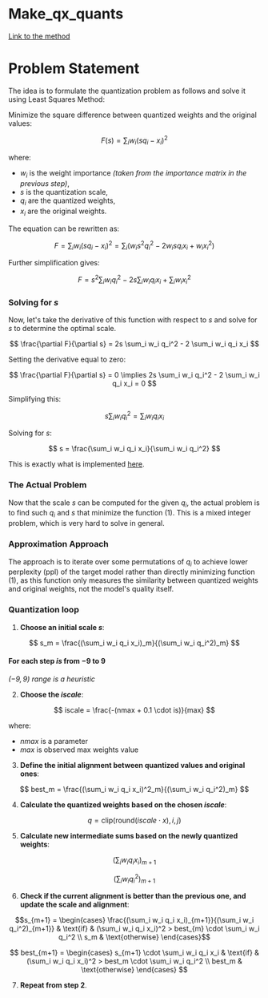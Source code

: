 # Make_qx_quants
[Link to the method](https://github.com/ggerganov/llama.cpp/blob/30f80ca0bcee58669ada7a94244eeccc8c4807cc/ggml/src/ggml-quants.c#L1639)

# Problem Statement

The idea is to formulate the quantization problem as follows and solve it using Least Squares Method:

Minimize the square difference between quantized weights and the original values:

```math
\tag{1} F(s) = \sum_i w_i (s q_i - x_i)^2
```

where:
- $w_i$ is the weight importance *(taken from the importance matrix in the previous step)*,
- $s$ is the quantization scale,
- $q_i$ are the quantized weights,
- $x_i$ are the original weights.

The equation can be rewritten as:

$$
F = \sum_i w_i (s q_i - x_i)^2 = 
\sum_i (w_i s^2 q_i^2 - 2 w_i s q_i x_i + w_i x_i^2)
$$

Further simplification gives:

$$
F = s^2 \sum_i w_i q_i^2 - 2s \sum_i w_i q_i x_i + \sum_i w_i x_i^2
$$

### Solving for $s$

Now, let's take the derivative of this function with respect to $s$ and solve for $s$ to determine the optimal scale.

$$
\frac{\partial F}{\partial s} = 2s \sum_i w_i q_i^2 - 2 \sum_i w_i q_i x_i
$$

Setting the derivative equal to zero:

$$
\frac{\partial F}{\partial s} = 0 \implies 2s \sum_i w_i q_i^2 - 2 \sum_i w_i q_i x_i = 0
$$

Simplifying this:

$$
s \sum_i w_i q_i^2 = \sum_i w_i q_i x_i
$$

Solving for $s$:

$$
s = \frac{\sum_i w_i q_i x_i}{\sum_i w_i q_i^2}
$$

This is exactly what is implemented [here](https://github.com/ggerganov/llama.cpp/blob/30f80ca0bcee58669ada7a94244eeccc8c4807cc/ggml/src/ggml-quants.c#L1681).

### The Actual Problem

Now that the scale $s$ can be computed for the given $q_i$, the actual problem is to find such $q_i$ and $s$ that minimize the function $(1)$. This is a mixed integer problem, which is very hard to solve in general.

### Approximation Approach

The approach is to iterate over some permutations of $q_i$ to achieve lower perplexity (ppl) of the target model rather than directly minimizing function (1), as this function only measures the similarity between quantized weights and original weights, not the model's quality itself.

### Quantization loop


1. **Choose an initial scale $s$**:

$$
s_m = \frac{(\sum_i w_i q_i x_i)_m}{(\sum_i w_i q_i^2)_m}
$$

#### For each step $is$ from $-9$ to $9$

*$(-9, 9)$ range is a heuristic*


2. **Choose the $iscale$**:

$$
iscale = \frac{-(nmax + 0.1 \cdot is)}{max}
$$

where:
* $nmax$ is a parameter
* $max$ is observed max weights value

3. **Define the initial alignment between quantized values and original ones**:

$$
best_m = \frac{(\sum_i w_i q_i x_i)^2_m}{(\sum_i w_i q_i^2)_m}
$$

4. **Calculate the quantized weights based on the chosen $iscale$**:

$$
q = \text{clip}(\text{round}(iscale \cdot x), i, j)
$$

5. **Calculate new intermediate sums based on the newly quantized weights**:

$$
(\sum_i w_i q_i x_i)_{m+1}
$$

$$
(\sum_i w_i q_i^2)_{m+1}
$$

6. **Check if the current alignment is better than the previous one, and update the scale and alignment**:

```math
s_{m+1} = 
\begin{cases}
\frac{(\sum_i w_i q_i x_i)_{m+1}}{(\sum_i w_i q_i^2)_{m+1}} & \text{if} & (\sum_i w_i q_i x_i)^2 > best_{m} \cdot \sum_i w_i q_i^2 \\
s_m & \text{otherwise}
\end{cases}
```

$$
best_{m+1} = 
\begin{cases} 
s_{m+1} \cdot \sum_i w_i q_i x_i & \text{if} & (\sum_i w_i q_i x_i)^2 > best_m \cdot \sum_i w_i q_i^2 \\
best_m & \text{otherwise}
\end{cases}
$$

7. **Repeat from step $2$**.